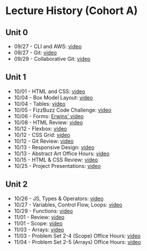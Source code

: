 # Lecture History (Cohort A)

## Unit 0
* 09/27 - CLI and AWS: [video](https://us02web.zoom.us/rec/share/2fupqoQi-l7rmFsYjEnq-1obSdqQPxdDPMcSVvdHcy83-v1U76mDkfKyKFTZ7b0c.mPLXN2aKz4XErM4F?startTime=1632753650000)
* 09/27 - Git: [video](https://www.youtube.com/watch?v=RxSLKEVq7R4)
* 09/29 - Collaborative Git: [video](https://us02web.zoom.us/rec/share/M8-rwoo8PndK-Maj9-hoP4tZ2ZLPfstU2k3OXxSz0J7U13vRU75S7_tEsxUlPAco.apzSHGDgjmLbIphh?startTime=1632928171000)

## Unit 1
* 10/01 - HTML and CSS: [video](https://us02web.zoom.us/rec/share/dLxQ9IgtCuZyeDFd4kPl2k_SEePoR2Y3LBYaRJZFyUvCMJj-hGkC7QmUbYv_Jtcf.u3mkXacS7iGap9Vu?startTime=1633095143000)
* 10/04 - Box Model Layout: [video](https://us02web.zoom.us/rec/share/cC_hXBw8b483Wm-P0zT6Nh66wt4X-MlulViDBufX7c3ZHBYMLcosi5WZXuzMeww4.nOq-3RfaEk1wD9zR?startTime=1633358751000)
* 10/04 - Tables: [video](https://us02web.zoom.us/rec/share/wgrZ0rvvik7pjRSN8lsLQjjsutkUlzRIUkFl6sVEiJIzMT7Pmtquo7-sWSZ5k3k.oi9Rw-d--WmgapDa?startTime=1633367556000)
* 10/05 - FizzBuzz Code Challenge: [video](https://us02web.zoom.us/rec/share/jPpE6loVbu8MsE8ErNWlnP7j92EZx0mIvCLq4J8Rm3fF27z4Bl46c4QGm439sHDE.mgHVkzgsCAzdD8BV?startTime=1633442143000)
* 10/06 - Forms: [Erwins' video](https://us02web.zoom.us/rec/play/qQA8ib11W66buNnN6od6MxWkqzrXNiEmq2MZCInl2JmZfjaVsEWoJFXuW-ma9BMyeMlmiQLBuFOVkwcu.XJwQJD7dXWZM7Uhl?continueMode=true)
* 10/08 - HTML Review: [video](https://us02web.zoom.us/rec/share/EyafKIXGxCQorznHpj0-NS1CTB2JEpR1JNNeDRdYma0gIOS3fC5z8rkHg0gfQOkS.vQLs7h4Jo1EupQd8?startTime=1633699847000)
* 10/12 - Flexbox: [video](https://us02web.zoom.us/rec/share/-1cjXdxymv9z3hDA3oDrw5Loq5-fn2Js5wNuMs4pLd6h_am741mBD9uA9YYDu_iw.4nq0YKxKwq6_Ug6M?startTime=1634049037000)
* 10/12 - CSS Grid: [video](https://us02web.zoom.us/rec/share/5O4uqqcdKyUIKSJtkSXdsmfOW9BxrxJEVLTI94oILxxbOwDabV427VDkPkQ10F4R.Ai6laUT5k3Hs2EJw?startTime=1634058103000)
* 10/12 - Git Review: [video](https://us02web.zoom.us/rec/share/5O4uqqcdKyUIKSJtkSXdsmfOW9BxrxJEVLTI94oILxxbOwDabV427VDkPkQ10F4R.Ai6laUT5k3Hs2EJw?startTime=1634064389000)
* 10/13 - Responsive Design: [video](https://us02web.zoom.us/rec/share/CUTg_gT38YH3kBpStwfBggmKtrSWut4I4suXVzW3BlE5cGAbecaSWnnA4ZiJUipn.ngVGmpeIsaNcHFCo?startTime=1634137579000)
* 10/13 - Abstract Art Office Hours: [video](https://us02web.zoom.us/rec/share/kS46tofbmnKFPUgj25_QVvBwEs507aywju-VYP350hzRPJ9HdM2iCbH9Ruqca4c4.BwoVqJd3HL60R0nF?startTime=1634149127000)
* 10/15 - HTML & CSS Review: [video](https://us02web.zoom.us/rec/play/wCePPAGTkLR7mJprhAZamnX0sC5BrRWQsIY0mwzfttvkq-MbggWP2pEblLMcq-nJn_9ogc9g_XDRmuTm.dyFIOQkhvSY0UAZt?continueMode=true)
* 10/25 - Project Presentations: [video](https://us02web.zoom.us/rec/share/xKF_UoPx_GQmnnjie6y0Dj-07FivJXO6O0mzPy1j_CBafJdcJYINBz0n8wTdF4es.frMxhgOclkwObLXK?startTime=1635170978000)

## Unit 2
* 10/26 - JS, Types & Operators: [video](https://us02web.zoom.us/rec/play/UG2rYoGGly-J1xDFROSUglatB0nC1YNGYB_otB7zfTl267mWTrHClGVtsREhp2vzCsBd_vrZ7r-4LA.F7tLaRoNnAUcYkDA?continueMode=true&_x_zm_rtaid=oulk7rlbRECSbqOMljAWNg.1635268730672.7146c45ca5a2f1b327659911f34de94a&_x_zm_rhtaid=131)
* 10/27 - Variables, Control Flow, Loops: [video](https://us02web.zoom.us/rec/play/bpE2QKKbpHJ2hAW-__iXQNwzDFfs7zwS_SuWN_tuiko2WUpDETa06O6AOUE6NcXSleXgslrPcczaRun7.lqgQTKbz5U-xmRCz?continueMode=true&_x_zm_rtaid=Dyhep77rRaqzkB8NqV4r6A.1635358189096.69072070e625d16049ae85e5d608405b&_x_zm_rhtaid=113)
* 10/29 - Functions: [video](https://us02web.zoom.us/rec/play/YGJmwHG_EWBJmXLW_EoQw-ZIm5VtnnrRvcRx5DWTkW0FGXl4M1Rc4-H_UkMbn6feMzV5fXI7V5K2jXZk.TTYQMtCWifZ9migO?continueMode=true&_x_zm_rtaid=o3J6GWXGRMKGugZvxxq-WQ.1635521318348.c5b40116dbe1987f99fef6cf756f4d57&_x_zm_rhtaid=978)
* 11/01 - Review: [video](https://us02web.zoom.us/rec/share/TAAYvehLBWjeTbPcgaW8bEqF-66D0epPGACqLnNbjUTkcozhDajd3g2gWTPxaizw.Gc90b4ObkUxU5eMc)
* 11/01 - Scope: [video](https://us02web.zoom.us/rec/play/fWDdi2uZmMCD-meRXpo7LPki20n_oEmlmO7AdN5oiamAtaamJSZ776rwyoVwm2YBlkBFGR_XOqXRfLaj.T7nGdV6gZlAisPeC?continueMode=true&_x_zm_rtaid=60tUh2OFR_q7IbRdLWc6CA.1635793434748.1cd628d34dc01130b78c33a344a7ed6d&_x_zm_rhtaid=346)
* 11/03 - Arrays: [video](https://us02web.zoom.us/rec/play/xCBF0PQNlriNIuC6LJ1MYgHyW12FjXphvBdmofUW_dhvT1c6nPovWGXNhMb51crGw0Qj0vrLebLjyjzC.jpx9hKKXVEAgEURt?continueMode=true&_x_zm_rtaid=weroNmkoQimBJyLFh9olHw.1635968336916.e8df1953f4ffe4eecd39c8334bc7e2c8&_x_zm_rhtaid=879)
* 11/03 - Problem Set 2-4 (Scope) Office Hours: [video](https://us02web.zoom.us/rec/play/SvIcxovuY1KDX8cjz1IfbJWInly8VizX3P05bwAIprQaWFgXeQl7JBKXAfoT3jr2nM62XpOFXAbfA1mq.ZVqFMla4H-XBOh-D?continueMode=true&_x_zm_rtaid=tahBz84vRE2Ovf9RMXDzwg.1635970209937.678637f27a5ea35087ca1299b19111ac&_x_zm_rhtaid=159)
* 11/04 - Problem Set 2-5 (Arrays) Office Hours: [video](https://us02web.zoom.us/rec/play/YufNwr1TRBBtJG6H6-M6vi3mxSfUdu6gcEpX8r1NuvxI2xkWkwUi-9FuTeK3TsilJdyYYQKnZGPuy6PK.yY_K8t71hx5QNjvF?continueMode=true&_x_zm_rtaid=RWqYJ4g-QLymqaG_3ksrFg.1636056164891.a49340a5a61adba14556c77df91ccfe5&_x_zm_rhtaid=716)
